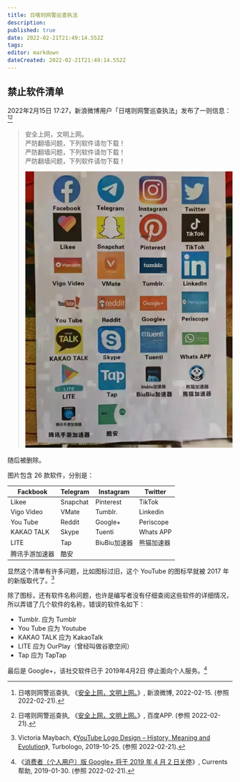 ```yaml
---
title: 日喀则网警巡查执法
description:
published: true
date: 2022-02-21T21:49:14.552Z
tags:
editor: markdown
dateCreated: 2022-02-21T21:49:14.552Z
---
```


## 禁止软件清单

2022年2月15日 17:27，新浪微博用户「日喀则网警巡查执法」发布了一则信息：[^Xj2sf][^83747]

[^Xj2sf]: 日喀则网警巡查执, 《[安全上网，文明上网。](http://archive.fo/Xj2sf "https://weibo.com/5648523991/LfBrACDn0")》, 新浪微博, 2022-02-15. (参照 2022-02-21).

[^83747]: 日喀则网警巡查执, 《[安全上网，文明上网。](https://web.archive.org/web/20220221141400/https://mbd.baidu.com/newspage/data/dtlandingwise?nid=dt_4714083747795207320)》, 百度APP. (参照 2022-02-21).

> 安全上网，文明上网。<br>
> 严防翻墙问题，下列软件请勿下载！<br>
> 严防翻墙问题，下列软件请勿下载！<br>
> 严防翻墙问题，下列软件请勿下载！
>
> ![图片内容](/src/blocklist/日喀则网警巡查执法/rc_list.webp)

随后被删除。

图片包含 26 款软件，分别是：

| Fackbook       | Telegram | Instagram    | Twitter    |
| -------------- | -------- | ------------ | ---------- |
| Likee          | Snapchat | Pinterest    | TikTok     |
| Vigo Video     | VMate    | Tumblr.      | Linkedin   |
| You Tube       | Reddit   | Google+      | Periscope  |
| KAKAO TALK     | Skype    | Tuenti       | Whats APP  |
| LITE           | Tap      | BiuBiu加速器 | 熊猫加速器 |
| 腾讯手游加速器 | 酷安     |              |            |

显然这个清单有许多问题，比如图标过旧，这个 YouTube 的图标早就被 2017 年的新版取代了。[^yls]

[^yls]: Victoria Maybach, 《[YouTube Logo Design – History, Meaning and Evolution](https://web.archive.org/web/20211209210935/https://turbologo.com/articles/youtube-logo/)》, Turbologo, 2019-10-25. (参照 2022-02-21).

除了图标，还有软件名称问题，也许是编写者没有仔细查阅这些软件的详细情况，所以弄错了几个软件的名称，错误的软件名如下：

+   Tumblr. 应为 Tumblr
+   You Tube 应为 Youtube
+   KAKAO TALK 应为 KakaoTalk
+   LITE 应为 OurPlay（曾经叫做谷歌空间）
+   Tap 应为 TapTap

最后是 Google+，该社交软件已于 2019年4月2日 停止面向个人服务。[^919]

[^919]: 《[消费者（个人用户）版 Google+ 将于 2019 年 4 月 2 日关停](https://web.archive.org/web/20200804113340/https://support.google.com/googlecurrents/answer/9195133?hl=zh-Hans)》, Currents帮助, 2019-01-30. (参照 2022-02-21).
